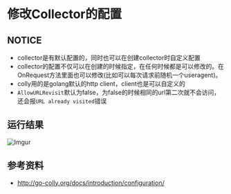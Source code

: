 # 修改Collector的配置

## NOTICE
 - collector是有默认配置的，同时也可以在创建collector时自定义配置
 - collector的配置不仅可以在创建的时候指定，在任何时候都是可以修改的。在OnRequest方法里面也可以修改(比如可以每次请求前随机一个useragent)。
 - colly用的是golang默认的http client，client也是可以自定义的
 - `AllowURLRevisit`默认为false，为false的时候相同的url第二次就不会访问，还会报`URL already visited`错误

## 运行结果
![Imgur](https://imgur.com/zlvTmb8)

## 参考资料
 - http://go-colly.org/docs/introduction/configuration/